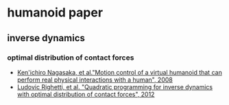 # humanoid paper

## inverse dynamics
### optimal distribution of contact forces
- [Ken'ichiro Nagasaka, et al."Motion control of a virtual humanoid that can perform real physical interactions with a human", 2008](https://ieeexplore.ieee.org/abstract/document/4650680)
- [Ludovic Righetti, et al. "Quadratic programming for inverse dynamics with optimal distribution of contact forces", 2012](https://ieeexplore.ieee.org/abstract/document/6651572)